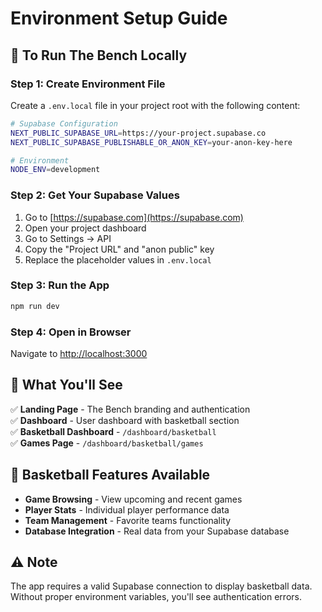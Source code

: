 # Environment Setup Guide

## 🚀 **To Run The Bench Locally**

### **Step 1: Create Environment File**
Create a `.env.local` file in your project root with the following content:

```bash
# Supabase Configuration
NEXT_PUBLIC_SUPABASE_URL=https://your-project.supabase.co
NEXT_PUBLIC_SUPABASE_PUBLISHABLE_OR_ANON_KEY=your-anon-key-here

# Environment
NODE_ENV=development
```

### **Step 2: Get Your Supabase Values**
1. Go to [https://supabase.com](https://supabase.com)
2. Open your project dashboard
3. Go to Settings → API
4. Copy the "Project URL" and "anon public" key
5. Replace the placeholder values in `.env.local`

### **Step 3: Run the App**
```bash
npm run dev
```

### **Step 4: Open in Browser**
Navigate to [http://localhost:3000](http://localhost:3000)

## 🔑 **What You'll See**

✅ **Landing Page** - The Bench branding and authentication  
✅ **Dashboard** - User dashboard with basketball section  
✅ **Basketball Dashboard** - `/dashboard/basketball`  
✅ **Games Page** - `/dashboard/basketball/games`  

## 🏀 **Basketball Features Available**

- **Game Browsing** - View upcoming and recent games
- **Player Stats** - Individual player performance data
- **Team Management** - Favorite teams functionality
- **Database Integration** - Real data from your Supabase database

## ⚠️ **Note**
The app requires a valid Supabase connection to display basketball data. Without proper environment variables, you'll see authentication errors.
